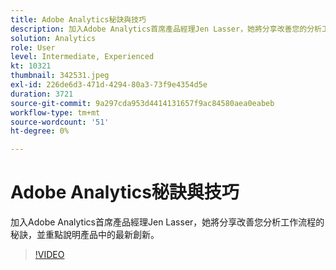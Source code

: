 ```yaml
---
title: Adobe Analytics秘訣與技巧
description: 加入Adobe Analytics首席產品經理Jen Lasser，她將分享改善您的分析工作流程並突顯最新創新的秘訣
solution: Analytics
role: User
level: Intermediate, Experienced
kt: 10321
thumbnail: 342531.jpeg
exl-id: 226de6d3-471d-4294-80a3-73f9e4354d5e
duration: 3721
source-git-commit: 9a297cda953d4414131657f9ac84580aea0eabeb
workflow-type: tm+mt
source-wordcount: '51'
ht-degree: 0%

---
```


# Adobe Analytics秘訣與技巧

加入Adobe Analytics首席產品經理Jen Lasser，她將分享改善您分析工作流程的秘訣，並重點說明產品中的最新創新。

>[!VIDEO](https://video.tv.adobe.com/v/342531/?quality=12&learn=on)

